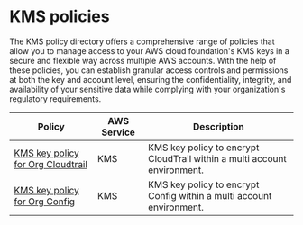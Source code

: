 # KMS policies

The KMS policy directory offers a comprehensive range of policies that allow you to manage access to your AWS cloud foundation's KMS keys in a secure and flexible way across multiple AWS accounts. With the help of these policies, you can establish granular access controls and permissions at both the key and account level, ensuring the confidentiality, integrity, and availability of your sensitive data while complying with your organization's regulatory requirements.

| Policy | AWS Service | Description |
| -------- | ----------- | ----------- |
| [KMS key policy for Org Cloudtrail](./kms-key-policy-for-org-cloudtrail/) | KMS | KMS key policy to encrypt CloudTrail within a multi account environment. |
| [KMS key policy for Org Config](./kms-key-policy-for-org-config/) | KMS | KMS key policy to encrypt Config within a multi account environment. |
